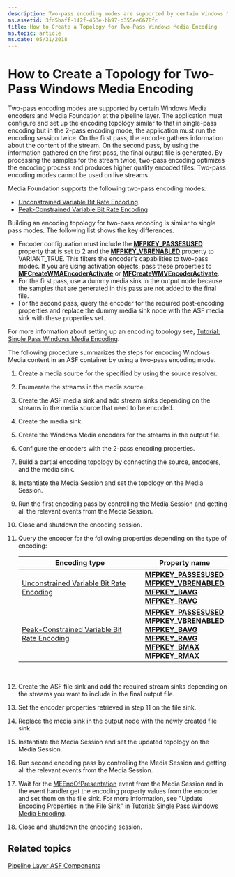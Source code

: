 ```yaml
---
description: Two-pass encoding modes are supported by certain Windows Media encoders and Media Foundation at the pipeline layer.
ms.assetid: 3fd5baff-142f-453e-bb97-b355ee6678fc
title: How to Create a Topology for Two-Pass Windows Media Encoding
ms.topic: article
ms.date: 05/31/2018
---
```


# How to Create a Topology for Two-Pass Windows Media Encoding

Two-pass encoding modes are supported by certain Windows Media encoders and Media Foundation at the pipeline layer. The application must configure and set up the encoding topology similar to that in single-pass encoding but in the 2-pass encoding mode, the application must run the encoding session twice. On the first pass, the encoder gathers information about the content of the stream. On the second pass, by using the information gathered on the first pass, the final output file is generated. By processing the samples for the stream twice, two-pass encoding optimizes the encoding process and produces higher quality encoded files. Two-pass encoding modes cannot be used on live streams.

Media Foundation supports the following two-pass encoding modes:

-   [Unconstrained Variable Bit Rate Encoding](unconstrained-variable-bit-rate--vbr--encoding.md)
-   [Peak-Constrained Variable Bit Rate Encoding](peak-constrained-variable-bit-rate--vbr--encoding.md)

Building an encoding topology for two-pass encoding is similar to single pass modes. The following list shows the key differences.

-   Encoder configuration must include the [**MFPKEY\_PASSESUSED**](mfpkey-passesusedproperty.md) property that is set to 2 and the [**MFPKEY\_VBRENABLED**](mfpkey-vbrenabledproperty.md) property to VARIANT\_TRUE. This filters the encoder’s capabilities to two-pass modes. If you are using activation objects, pass these properties to [**MFCreateWMAEncoderActivate**](/windows/desktop/api/wmcontainer/nf-wmcontainer-mfcreatewmaencoderactivate) or [**MFCreateWMVEncoderActivate**](/windows/desktop/api/wmcontainer/nf-wmcontainer-mfcreatewmvencoderactivate).
-   For the first pass, use a dummy media sink in the output node because the samples that are generated in this pass are not added to the final file.
-   For the second pass, query the encoder for the required post-encoding properties and replace the dummy media sink node with the ASF media sink with these properties set.

For more information about setting up an encoding topology see, [Tutorial: Single Pass Windows Media Encoding](tutorial--1-pass-windows-media-encoding.md).

The following procedure summarizes the steps for encoding Windows Media content in an ASF container by using a two-pass encoding mode.

1.  Create a media source for the specified by using the source resolver.
2.  Enumerate the streams in the media source.
3.  Create the ASF media sink and add stream sinks depending on the streams in the media source that need to be encoded.
4.  Create the media sink.
5.  Create the Windows Media encoders for the streams in the output file.
6.  Configure the encoders with the 2-pass encoding properties.
7.  Build a partial encoding topology by connecting the source, encoders, and the media sink.
8.  Instantiate the Media Session and set the topology on the Media Session.
9.  Run the first encoding pass by controlling the Media Session and getting all the relevant events from the Media Session.
10. Close and shutdown the encoding session.
11. Query the encoder for the following properties depending on the type of encoding: 

    | Encoding type                                                                                        | Property name                                                                                                                                                                                                                                                                                                                                                     |
    |------------------------------------------------------------------------------------------------------|-------------------------------------------------------------------------------------------------------------------------------------------------------------------------------------------------------------------------------------------------------------------------------------------------------------------------------------------------------------------|
    | [Unconstrained Variable Bit Rate Encoding](unconstrained-variable-bit-rate--vbr--encoding.md)       | [**MFPKEY\_PASSESUSED**](mfpkey-passesusedproperty.md)<br/> [**MFPKEY\_VBRENABLED**](mfpkey-vbrenabledproperty.md)<br/> [**MFPKEY\_BAVG**](mfpkey-bavgproperty.md)<br/> [**MFPKEY\_RAVG**](mfpkey-ravgproperty.md)<br/>                                                                                                               |
    | [Peak-Constrained Variable Bit Rate Encoding](peak-constrained-variable-bit-rate--vbr--encoding.md) | [**MFPKEY\_PASSESUSED**](mfpkey-passesusedproperty.md)<br/> [**MFPKEY\_VBRENABLED**](mfpkey-vbrenabledproperty.md)<br/> [**MFPKEY\_BAVG**](mfpkey-bavgproperty.md)<br/> [**MFPKEY\_RAVG**](mfpkey-ravgproperty.md)<br/> [**MFPKEY\_BMAX**](mfpkey-bmaxproperty.md)<br/> [**MFPKEY\_RMAX**](mfpkey-rmaxproperty.md)<br/> |

    

     

12. Create the ASF file sink and add the required stream sinks depending on the streams you want to include in the final output file.
13. Set the encoder properties retrieved in step 11 on the file sink.
14. Replace the media sink in the output node with the newly created file sink.
15. Instantiate the Media Session and set the updated topology on the Media Session.
16. Run second encoding pass by controlling the Media Session and getting all the relevant events from the Media Session.
17. Wait for the [MEEndOfPresentation](meendofpresentation.md) event from the Media Session and in the event handler get the encoding property values from the encoder and set them on the file sink. For more information, see "Update Encoding Properties in the File Sink" in [Tutorial: Single Pass Windows Media Encoding](tutorial--1-pass-windows-media-encoding.md).
18. Close and shutdown the encoding session.

## Related topics

<dl> <dt>

[Pipeline Layer ASF Components](pipeline-layer-asf-components.md)
</dt> </dl>

 

 




